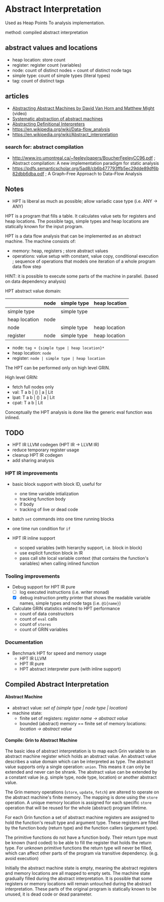 # Abstract Interpretation

Used as Heap Points To analysis implementation.

method: compiled abstract interpretation

## abstract values and locations

- heap location:  store count
- register:       register count (variables)
- node:           count of distinct nodes = count of distinct node tags
- simple type:    count of simple types (literal types)
- tag:            count of distinct tags

## articles
- [Abstracting Abstract Machines by David Van Horn and Matthew Might](https://vimeo.com/16539100) (video)
- [Systematic abstraction of abstract machines](http://matt.might.net/papers/vanhorn2012abstract.pdf)
- [Abstracting Definitional Interpreters](https://arxiv.org/pdf/1707.04755.pdf)
- https://en.wikipedia.org/wiki/Data-flow_analysis
- https://en.wikipedia.org/wiki/Abstract_interpretation

### search for: abstract compilation
-  http://www.iro.umontreal.ca/~feeley/papers/BoucherFeeleyCC96.pdf ; Abstract compilation: A new implementation paradigm for static analysis
-  https://pdfs.semanticscholar.org/5ad8/cb6b477793ffb5ec29dde89df6b82dbb6dba.pdf ; A Graph–Free Approach to Data–Flow Analysis

## Notes
  - HPT is liberal as much as possible; allow variadic case type (i.e. ANY -> ANY)

HPT is a program that fills a table. It calculates value sets for registers and heap locations.
The possible tags, simple types and heap locations are statically known for the input program.

HPT is a data flow analysis that can be implemented as an abstract machine.
The machine consists of:
  - memory: heap, registers ; store abstract values
  - operations: value setup with constant, value copy, conditional execution ; sequence of operations that models one iteration of a whole program data flow step

HINT: it is possible to execute some parts of the machine in parallel. (based on data dependency analysis)

HPT abstract value domain:

|               | node  | simple type | heap location |
| ---           | ---   | ---         | ---           |
| simple type   |       | simple type |               |
| heap location | node  |             |               |
| node          |       | simple type | heap location |
| register      | node  | simple type | heap location |

- node: `tag + {simple type | heap location}*`
- heap location: `node`
- register: `node | simple type | heap location`

The HPT can be performed only on high level GRIN.

High level GRIN:
  - fetch full nodes only
  - val: T a b | () | a | Lit
  - lpat: T a b | () | a | Lit
  - cpat: T a b | Lit

Conceptually the HPT analysis is done like the generic eval function was inlined.

## TODO

  - HPT IR LLVM codegen (HPT IR -> LLVM IR)
  - reduce temporary register usage
  - cleanup HPT IR codegen
  - add sharing analysis

### HPT IR improvements

- basic block support with block ID, useful for
  - one time variable intialization
  - tracking function body
  - if body
  - tracking of live or dead code

- batch `set` commands into one time running blocks

- one time run condition for `if`

- HPT IR inline support
  - scoped variables (with hierarchy support, i.e. block in block)
  - use explicit function block in IR
  - pass call site local variable context (that contains the function's variables) when calling inlined function

### Tooling improvements

- Debug support for HPT IR pure
  - [ ] log executed instructions (i.e. writer monad)
  - [x] debug instruction pretty printer that shows the readable variable names, simple types and node tags (i.e. `@1{name}`)

- Calculate GRIN statistics related to HPT performance
  - count of data constructors
  - count of `eval` calls
  - count of `stores`
  - count of GRIN variables

### Documentation

- Benchmark HPT for speed and memory usage
  - HPT IR LLVM
  - HPT IR pure
  - HPT abstract interpreter pure (with inline support)

## Compiled Abstract Interpretation

#### Abstract Machine

- abstract value: _set of (simple type | node type | location)_
- machine state:
  - finite set of registers: _register name -> abstract value_
  - bounded (abstract) memory == finite set of memory locations: _location -> abstract value_

#### Compile: Grin to Abstract Machine

The basic idea of abstract interpretation is to map each Grin variable to an abstract machine register which holds an abstract value.
An abstract value describes a value domain which can be interpreted as type.
The abstract value supports only a single operation: `union`. This means it can only be extended and never can be shrank.
The abstract value can be extended by a constant value (e.g. simple type, node type, location) or another abstract value.

The Grin memory operations (`store`, `update`, `fetch`) are altered to operate on the abstract machine's finite memory.
The mapping is done using the `store` operation. A unique memory location is assigned for each specific `store` operation that will be reused for the whole (abstract) program lifetime.

For each Grin function a set of abstract machine registers are assigned to hold the function's result type and argument type.
These registers are filled by the function body (return type) and the function callers (argument type).

The primitive functions do not have a function body. Their return type must be known (hard coded) to be able to fill the register that holds the return type.
For unknown primitive functions the return type will never be filled, which can affect other parts of the program via transitive dependency. (e.g. avoid execution)

Initially the abstract machine state is empty, meaning the abstract registers and memory locations are all mapped to empty sets.
The machine state gradually filled during the abstract interpretation.
It is possible that some registers or memory locations will remain untouched during the abstract interpretation.
These parts of the original program is statically known to be unused, it is dead code or dead parameter.
